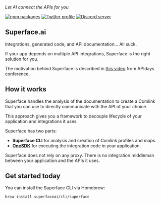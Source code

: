 _Let AI connect the APIs for you_

[![npm packages](https://img.shields.io/badge/npm-%40superfaceai-5850ec)](https://www.npmjs.com/org/superfaceai)
[![Twitter profile](https://img.shields.io/badge/Twitter-%40superfaceai-5850ec)](https://twitter.com/superfaceai)
[![Discord server](https://img.shields.io/badge/Discord-superface.ai-5850ec)](https://sfc.is/discord)

## Superface.ai

Integrations, generated code, and API documentation... All suck.

If your app depends on multiple API integrations, Superface is the right solution for you.

The motivation behind Superface is described in [this video](https://www.youtube.com/watch?v=BCvq3NXFb94) from APIdays conference.

## How it works

Superface handles the analysis of the documentation to create a Comlink that you can use to directly communicate with the API of your choice.

This approach gives you a framework to decouple lifecycle of your application and integrations it uses.

Superface has two parts:

- **Superface CLI** for analysis and creation of Comlink profiles and maps.
- **[OneSDK](https://github.com/superfaceai/one-sdk)** for executing the integration code in your application.

Superface does not rely on any proxy. There is no integration middleman between your application and the APIs it uses.

## Get started today

You can install the Superface CLI via Homebrew:

```
brew install superfaceai/cli/superface
```
